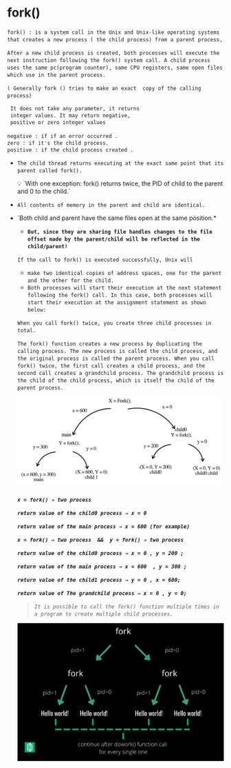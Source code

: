 # fork()

`fork() : is a system call in the Unix and Unix-like operating systems that creates a new process ( the child process) from a parent process,`

`After a new child process is created, both processes will execute the next instruction following the fork() system call. A child process uses the same pc(program counter), same CPU registers, same open files which use in the parent process.`

`( Generally fork () tries to make an exact  copy of the calling process)`

```
 It does not take any parameter, it returns
 integer values. It may return negative,
 positive or zero integer values

negative : if if an error occurred .
zero : if it's the child process.
positive : if the child process created .
```

- `The child thread returns executing at the exact same point that its parent called fork().`
    
    <aside>
    💡 `With one exception: fork() returns twice, the PID of child to the parent and 0 to the child.`
    
    </aside>
    
- `All contents of memory in the parent and child are identical.`
- `Both child and parent have the same files open at the same position.*
    - **`But, since they are sharing file handles changes to the file offset made by the parent/child will be reflected in the child/parent!`**
    
    `If the call to fork() is executed successfully, Unix will`
    
    - `make two identical copies of address spaces, one for the parent and the other for the child.`
    - `Both processes will start their execution at the next statement following the fork() call. In this case, both processes will start their execution at the assignment statement as shown below:`
    
    `When you call fork() twice, you create three child processes in total.`
    
    `The fork() function creates a new process by duplicating the calling process. The new process is called the child process, and the original process is called the parent process. When you call fork() twice, the first call creates a child process, and the second call creates a grandchild process. The grandchild process is the child of the child process, which is itself the child of the parent process.`
    
    ![Page 1.png](fork()%20aa6a96924d494ade9ea095fce3c0c07e/Page_1.png)
    
    ***`x = fork() ⇒ two process`*** 
    
    ***`return value of the child0 process ⇒ x = 0`***
    
    ***`return value of the main process ⇒ x = 600 (for example)`***
    
    ***`x = fork() ⇒ two process  &&  y = fork() ⇒ two process`***
    
    ***`return value of the child0 process ⇒ x = 0 , y = 200 ;`***
    
    ***`return value of the main process ⇒ x = 600  , y = 300 ;`***
    
    ***`return value of the child1 process ⇒ y = 0 , x = 600;`***
    
    ***`return value of The grandchild process ⇒ x = 0 , y = 0;`***
    
    > *`It is possible to call the fork()
     function multiple times in a program to create multiple child processes.`*
    > 
    
    ![fork2.png](fork()%20aa6a96924d494ade9ea095fce3c0c07e/fork2.png)
